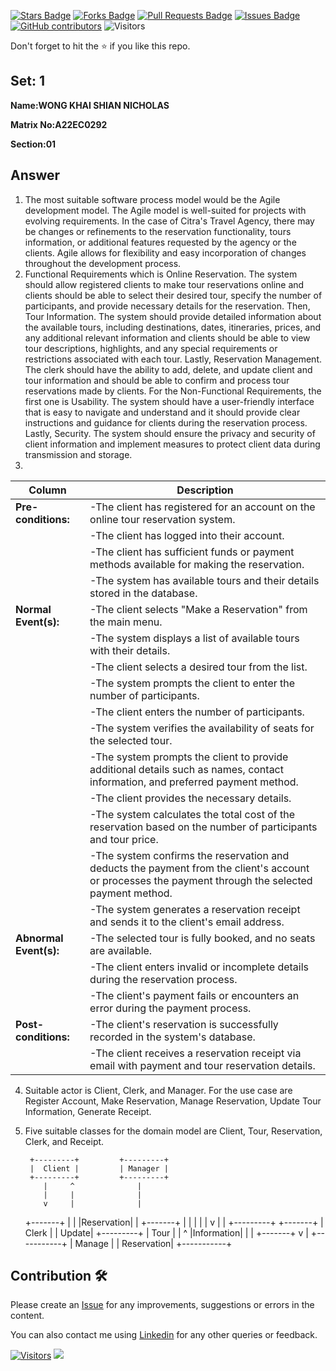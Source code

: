 <a href="https://github.com/drshahizan/learn-php/stargazers"><img src="https://img.shields.io/github/stars/drshahizan/learn-php" alt="Stars Badge"/></a>
<a href="https://github.com/drshahizan/learn-php/network/members"><img src="https://img.shields.io/github/forks/drshahizan/learn-php" alt="Forks Badge"/></a>
<a href="https://github.com/drshahizan/learn-php/pulls"><img src="https://img.shields.io/github/issues-pr/drshahizan/learn-php" alt="Pull Requests Badge"/></a>
<a href="https://github.com/drshahizan/learn-php/issues"><img src="https://img.shields.io/github/issues/drshahizan/learn-php" alt="Issues Badge"/></a>
<a href="https://github.com/drshahizan/learn-php/graphs/contributors"><img alt="GitHub contributors" src="https://img.shields.io/github/contributors/drshahizan/learn-php?color=2b9348"></a>
![Visitors](https://api.visitorbadge.io/api/visitors?path=https%3A%2F%2Fgithub.com%2Fdrshahizan%2Fsoftware-engineering&labelColor=%23d9e3f0&countColor=%23697689&style=flat)

Don't forget to hit the :star: if you like this repo.

## Set: 1

**Name:WONG KHAI SHIAN NICHOLAS** 

**Matrix No:A22EC0292**

**Section:01**

## Answer
1.  The most suitable software process model would be the Agile development model. The Agile model is well-suited for projects with evolving requirements. In the case of Citra's Travel Agency, there may be changes or refinements to the reservation functionality, tours information, or additional features requested by the agency or the clients. Agile allows for flexibility and easy incorporation of changes throughout the development process.
2.  Functional Requirements which is Online Reservation. The system should allow registered clients to make tour reservations online and clients should be able to select their desired tour, specify the number of participants, and provide necessary details for the reservation. Then, Tour Information. The system should provide detailed information about the available tours, including destinations, dates, itineraries, prices, and any additional relevant information and clients should be able to view tour descriptions, highlights, and any special requirements or restrictions associated with each tour. Lastly, Reservation Management. The clerk should have the ability to add, delete, and update client and tour information and should be able to confirm and process tour reservations made by clients. For the Non-Functional Requirements, the first one is Usability. The system should have a user-friendly interface that is easy to navigate and understand and it should provide clear instructions and guidance for clients during the reservation process. Lastly, Security. The system should ensure the privacy and security of client information and implement measures to protect client data during transmission and storage.
3.
| Column | Description |
|-----------------------------|----------------------------------|
| **Pre-conditions:**         |-The client has registered for an account on the online tour reservation system.|
|        |-The client has logged into their account.|
|        |-The client has sufficient funds or payment methods available for making the reservation.|
|        |-The system has available tours and their details stored in the database.|
| **Normal Event(s):**        |-The client selects "Make a Reservation" from the main menu.|
|                             |-The system displays a list of available tours with their details.  |
|                             |-The client selects a desired tour from the list.  |
|                             |-The system prompts the client to enter the number of participants.  |
|                             |-The client enters the number of participants.  |
|                             |-The system verifies the availability of seats for the selected tour.  |
|                             |-The system prompts the client to provide additional details such as names, contact information, and preferred payment method.  |
|                             |-The client provides the necessary details.  |
|                             |-The system calculates the total cost of the reservation based on the number of participants and tour price.  |
|                             |-The system confirms the reservation and deducts the payment from the client's account or processes the payment through the selected payment method.  |
|                             |-The system generates a reservation receipt and sends it to the client's email address.  |
| **Abnormal Event(s):**      |-The selected tour is fully booked, and no seats are available.  |
|                             |-The client enters invalid or incomplete details during the reservation process.  |
|                             |-The client's payment fails or encounters an error during the payment process.  |                             
| **Post-conditions:**        |-The client's reservation is successfully recorded in the system's database.  |
|                             |-The client receives a reservation receipt via email with payment and tour reservation details.  |
4.  Suitable actor is Client, Clerk, and Manager. For the use case are Register Account, Make Reservation, Manage Reservation, Update Tour Information, Generate Receipt.
        
5. Five suitable  classes for the domain model are Client, Tour, Reservation, Clerk, and Receipt.

        +---------+         +---------+
        |  Client |         | Manager |
        +---------+         +---------+
           |     ^              |
           |     |              |
           v     |              |
     +-------+   |              |
     |Reservation|              |
     +-------+   |              |
           |     |              |
           v     |              |
        +---------+         +-------+
        |  Clerk  |         | Update|
        +---------+         | Tour  |
           |     ^         |Information|
           |     |         +-------+
           v     |
     +-----------+
     | Manage    |
     | Reservation|
     +-----------+

       



## Contribution 🛠️
Please create an [Issue](https://github.com/drshahizan/learn-php/issues) for any improvements, suggestions or errors in the content.

You can also contact me using [Linkedin](https://www.linkedin.com/in/drshahizan/) for any other queries or feedback.

[![Visitors](https://api.visitorbadge.io/api/visitors?path=https%3A%2F%2Fgithub.com%2Fdrshahizan&labelColor=%23697689&countColor=%23555555&style=plastic)](https://visitorbadge.io/status?path=https%3A%2F%2Fgithub.com%2Fdrshahizan)
![](https://hit.yhype.me/github/profile?user_id=81284918)


